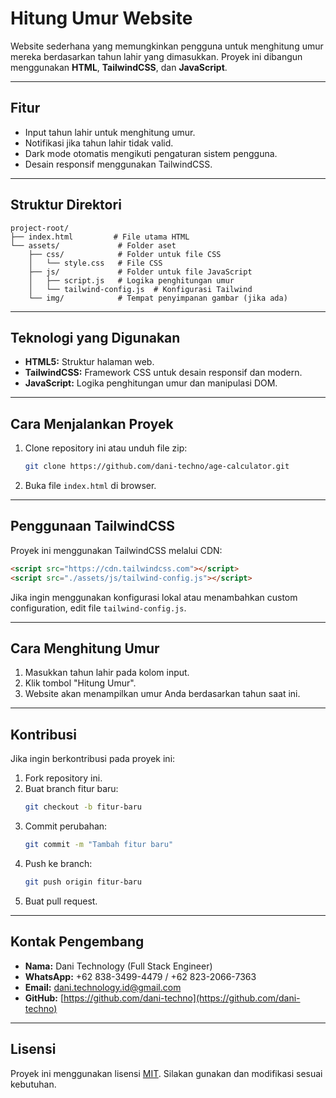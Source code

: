 # **Hitung Umur Website**

Website sederhana yang memungkinkan pengguna untuk menghitung umur mereka berdasarkan tahun lahir yang dimasukkan. Proyek ini dibangun menggunakan **HTML**, **TailwindCSS**, dan **JavaScript**.

---

## **Fitur**
- Input tahun lahir untuk menghitung umur.
- Notifikasi jika tahun lahir tidak valid.
- Dark mode otomatis mengikuti pengaturan sistem pengguna.
- Desain responsif menggunakan TailwindCSS.

---

## **Struktur Direktori**
```
project-root/
├── index.html         # File utama HTML
└── assets/             # Folder aset
    ├── css/            # Folder untuk file CSS
    │   └── style.css   # File CSS
    ├── js/             # Folder untuk file JavaScript
    │   ├── script.js   # Logika penghitungan umur
    │   └── tailwind-config.js  # Konfigurasi Tailwind
    └── img/            # Tempat penyimpanan gambar (jika ada)
```

---

## **Teknologi yang Digunakan**
- **HTML5:** Struktur halaman web.
- **TailwindCSS:** Framework CSS untuk desain responsif dan modern.
- **JavaScript:** Logika penghitungan umur dan manipulasi DOM.

---

## **Cara Menjalankan Proyek**
1. Clone repository ini atau unduh file zip:
   ```bash
   git clone https://github.com/dani-techno/age-calculator.git
   ```
2. Buka file `index.html` di browser.

---

## **Penggunaan TailwindCSS**
Proyek ini menggunakan TailwindCSS melalui CDN:
```html
<script src="https://cdn.tailwindcss.com"></script>
<script src="./assets/js/tailwind-config.js"></script>
```

Jika ingin menggunakan konfigurasi lokal atau menambahkan custom configuration, edit file `tailwind-config.js`.

---

## **Cara Menghitung Umur**
1. Masukkan tahun lahir pada kolom input.
2. Klik tombol "Hitung Umur".
3. Website akan menampilkan umur Anda berdasarkan tahun saat ini.

---

## **Kontribusi**
Jika ingin berkontribusi pada proyek ini:
1. Fork repository ini.
2. Buat branch fitur baru:
   ```bash
   git checkout -b fitur-baru
   ```
3. Commit perubahan:
   ```bash
   git commit -m "Tambah fitur baru"
   ```
4. Push ke branch:
   ```bash
   git push origin fitur-baru
   ```
5. Buat pull request.

---

## **Kontak Pengembang**
- **Nama:** Dani Technology (Full Stack Engineer)  
- **WhatsApp:** +62 838-3499-4479 / +62 823-2066-7363  
- **Email:** [dani.technology.id@gmail.com](mailto:dani.technology.id@gmail.com)  
- **GitHub:** [https://github.com/dani-techno](https://github.com/dani-techno)  

---

## **Lisensi**
Proyek ini menggunakan lisensi [MIT](LICENSE.txt). Silakan gunakan dan modifikasi sesuai kebutuhan.
